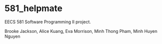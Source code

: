 # 581_helpmate
EECS 581 Software Programming II project.

Brooke Jackson, Alice Kuang, Eva Morrison, Minh Thong Pham, Minh Huyen Nguyen
